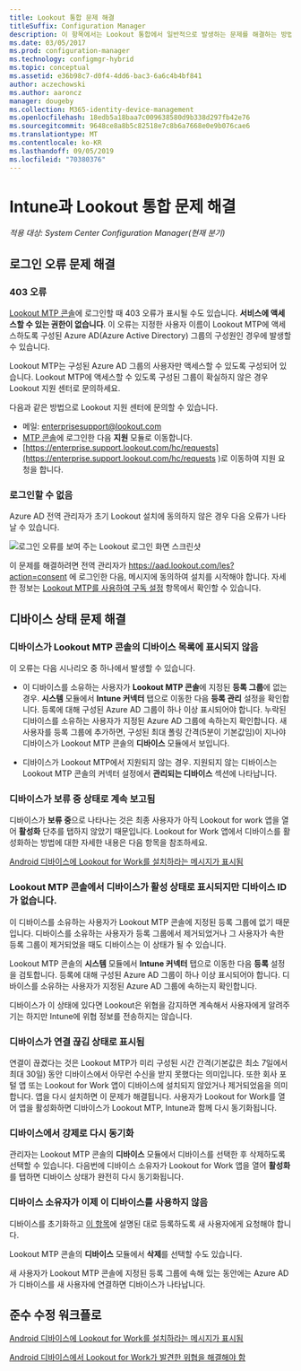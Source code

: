 ```yaml
---
title: Lookout 통합 문제 해결
titleSuffix: Configuration Manager
description: 이 항목에서는 Lookout 통합에서 일반적으로 발생하는 문제를 해결하는 방법을 설명합니다.
ms.date: 03/05/2017
ms.prod: configuration-manager
ms.technology: configmgr-hybrid
ms.topic: conceptual
ms.assetid: e36b98c7-d0f4-4dd6-bac3-6a6c4b4bf841
author: aczechowski
ms.author: aaroncz
manager: dougeby
ms.collection: M365-identity-device-management
ms.openlocfilehash: 18edb5a18baa7c009638580d9b338d297fb42e76
ms.sourcegitcommit: 9648ce8a8b5c82518e7c8b6a7668e0e9b076cae6
ms.translationtype: MT
ms.contentlocale: ko-KR
ms.lasthandoff: 09/05/2019
ms.locfileid: "70380376"
---
```

# <a name="troubleshoot-lookout-integration-with-intune"></a>Intune과 Lookout 통합 문제 해결

*적용 대상: System Center Configuration Manager(현재 분기)*

## <a name="troubleshoot-login-errors"></a>로그인 오류 문제 해결
### <a name="403-errors"></a>403 오류
[Lookout MTP 콘솔](https://aad.lookout.com)에 로그인할 때 403 오류가 표시될 수도 있습니다. **서비스에 액세스할 수 있는 권한이 없습니다**. 이 오류는 지정한 사용자 이름이 Lookout MTP에 액세스하도록 구성된 Azure AD(Azure Active Directory) 그룹의 구성원인 경우에 발생할 수 있습니다.

Lookout MTP는 구성된 Azure AD 그룹의 사용자만 액세스할 수 있도록 구성되어 있습니다. Lookout MTP에 액세스할 수 있도록 구성된 그룹이 확실하지 않은 경우 Lookout 지원 센터로 문의하세요.

다음과 같은 방법으로 Lookout 지원 센터에 문의할 수 있습니다.

* 메일: enterprisesupport@lookout.com
* [MTP 콘솔](https://aad.lookout.com)에 로그인한 다음 **지원** 모듈로 이동합니다.
* [https://enterprise.support.lookout.com/hc/requests](https://enterprise.support.lookout.com/hc/requests )로 이동하여 지원 요청을 합니다.

### <a name="unable-to-sign-in"></a>로그인할 수 없음
Azure AD 전역 관리자가 초기 Lookout 설치에 동의하지 않은 경우 다음 오류가 나타날 수 있습니다.

![로그인 오류를 보여 주는 Lookout 로그인 화면 스크린샷](media/lookout-consent-not-accepted-error.png)

이 문제를 해결하려면 전역 관리자가 https://aad.lookout.com/les?action=consent 에 로그인한 다음, 메시지에 동의하여 설치를 시작해야 합니다. 자세한 정보는 [Lookout MTP를 사용하여 구독 설정](set-up-your-subscription-with-lookout.md) 항목에서 확인할 수 있습니다.

## <a name="troubleshoot-device-status-issues"></a>디바이스 상태 문제 해결

### <a name="device-not-showing-up-in-the-lookout-mtp-console-device-list"></a>디바이스가 Lookout MTP 콘솔의 디바이스 목록에 표시되지 않음

이 오류는 다음 시나리오 중 하나에서 발생할 수 있습니다.
* 이 디바이스를 소유하는 사용자가 **Lookout MTP 콘솔**에 지정된 **등록 그룹**에 없는 경우.  **시스템** 모듈에서 **Intune 커넥터** 탭으로 이동한 다음 **등록 관리** 설정을 확인합니다.  등록에 대해 구성된 Azure AD 그룹이 하나 이상 표시되어야 합니다.  누락된 디바이스를 소유하는 사용자가 지정된 Azure AD 그룹에 속하는지 확인합니다.  새 사용자를 등록 그룹에 추가하면, 구성된 최대 폴링 간격(5분이 기본값임)이 지나야 디바이스가 Lookout MTP 콘솔의 **디바이스** 모듈에서 보입니다.

* 디바이스가 Lookout MTP에서 지원되지 않는 경우.  지원되지 않는 디바이스는 Lookout MTP 콘솔의 커넥터 설정에서 **관리되는 디바이스** 섹션에 나타납니다.

### <a name="device-continues-to-be-reported-as-pending"></a>디바이스가 **보류 중** 상태로 계속 보고됨

디바이스가 **보류 중**으로 나타나는 것은 최종 사용자가 아직 Lookout for work 앱을 열어 **활성화** 단추를 탭하지 않았기 때문입니다. Lookout for Work 앱에서 디바이스를 활성화하는 방법에 대한 자세한 내용은 다음 항목을 참조하세요.

[Android 디바이스에 Lookout for Work를 설치하라는 메시지가 표시됨](https://docs.microsoft.com/intune/enduser/you-are-prompted-to-install-lookout-for-work-android)

### <a name="in-the-lookout-mtp-console-a-device-is-showing-as-active-but-does-not-have-a-device-id"></a>Lookout MTP 콘솔에서 디바이스가 활성 상태로 표시되지만 디바이스 ID가 없습니다.
이 디바이스를 소유하는 사용자가 Lookout MTP 콘솔에 지정된 등록 그룹에 없기 때문입니다.   디바이스를 소유하는 사용자가 등록 그룹에서 제거되었거나 그 사용자가 속한 등록 그룹이 제거되었을 때도 디바이스는 이 상태가 될 수 있습니다.

Lookout MTP 콘솔의 **시스템** 모듈에서 **Intune 커넥터** 탭으로 이동한 다음 **등록** 설정을 검토합니다.  등록에 대해 구성된 Azure AD 그룹이 하나 이상 표시되어야 합니다.  디바이스를 소유하는 사용자가 지정된 Azure AD 그룹에 속하는지 확인합니다.

디바이스가 이 상태에 있다면 Lookout은 위협을 감지하면 계속해서 사용자에게 알려주기는 하지만 Intune에 위협 정보를 전송하지는 않습니다.

### <a name="device-shows-disconnected-state"></a>디바이스가 연결 끊김 상태로 표시됨

연결이 끊겼다는 것은 Lookout MTP가 미리 구성된 시간 간격(기본값은 최소 7일에서 최대 30일) 동안 디바이스에서 아무런 수신을 받지 못했다는 의미입니다. 또한 회사 포털 앱 또는 Lookout for Work 앱이 디바이스에 설치되지 않았거나 제거되었음을 의미합니다. 앱을 다시 설치하면 이 문제가 해결됩니다. 사용자가 Lookout for Work를 열어 앱을 활성화하면 디바이스가 Lookout MTP, Intune과 함께 다시 동기화됩니다.

### <a name="forcing-a-resync-on-the-device"></a>디바이스에서 강제로 다시 동기화
관리자는 Lookout MTP 콘솔의 **디바이스** 모듈에서 디바이스를 선택한 후 삭제하도록 선택할 수 있습니다.   다음번에 디바이스 소유자가 Lookout for Work 앱을 열어 **활성화**를 탭하면 디바이스 상태가 완전히 다시 동기화됩니다.

### <a name="the-owner-of-the-device-is-no-longer-using-this-device"></a>디바이스 소유자가 이제 이 디바이스를 사용하지 않음
디바이스를 초기화하고 [이 항목](https://docs.microsoft.com/sccm/mdm/deploy-use/wipe-lock-reset-devices#full-wipe)에 설명된 대로 등록하도록 새 사용자에게 요청해야 합니다.


Lookout MTP 콘솔의 **디바이스** 모듈에서 **삭제**를 선택할 수도 있습니다.

새 사용자가 Lookout MTP 콘솔에 지정된 등록 그룹에 속해 있는 동안에는 Azure AD가 디바이스를 새 사용자에 연결하면 디바이스가 나타납니다.

## <a name="compliance-remediation-workflows"></a>준수 수정 워크플로
[Android 디바이스에 Lookout for Work를 설치하라는 메시지가 표시됨]( https://docs.microsoft.com/intune/enduser/you-are-prompted-to-install-lookout-for-work-android)

[Android 디바이스에서 Lookout for Work가 발견한 위협을 해결해야 함](https://docs.microsoft.com/intune/enduser/you-need-to-resolve-a-threat-found-by-lookout-for-work-android)
